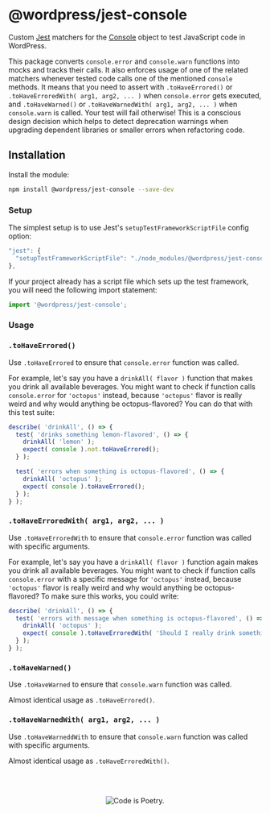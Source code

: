 # @wordpress/jest-console

Custom [Jest](http://facebook.github.io/jest/) matchers for the [Console](https://developer.mozilla.org/en-US/docs/Web/API/Console)
object to test JavaScript code in WordPress.

This package converts `console.error` and `console.warn` functions into mocks and tracks their calls.
It also enforces usage of one of the related matchers whenever tested code calls one of the mentioned `console` methods.
It means that you need to assert with `.toHaveErrored()` or `.toHaveErroredWith( arg1, arg2, ... )` when `console.error`
gets executed, and `.toHaveWarned()` or `.toHaveWarnedWith( arg1, arg2, ... )` when `console.warn` is called.
Your test will fail otherwise! This is a conscious design decision which helps to detect deprecation warnings when
upgrading dependent libraries or smaller errors when refactoring code.

## Installation

Install the module:

```bash
npm install @wordpress/jest-console --save-dev
```

### Setup

The simplest setup is to use Jest's `setupTestFrameworkScriptFile` config option:

```js
"jest": {
  "setupTestFrameworkScriptFile": "./node_modules/@wordpress/jest-console/build/index.js"
},
```

If your project already has a script file which sets up the test framework, you will need the following import statement:

```js
import '@wordpress/jest-console';
```

### Usage

### `.toHaveErrored()`

Use `.toHaveErrored` to ensure that `console.error` function was called.

For example, let's say you have a `drinkAll( flavor )` function that makes you drink all available beverages.
You might want to check if function calls `console.error` for `'octopus'` instead, because `'octopus'` flavor is really
weird and why would anything be octopus-flavored? You can do that with this test suite:

```js
describe( 'drinkAll', () => {
  test( 'drinks something lemon-flavored', () => {
    drinkAll( 'lemon' );
    expect( console ).not.toHaveErrored();
  } );

  test( 'errors when something is octopus-flavored', () => {
    drinkAll( 'octopus' );
    expect( console ).toHaveErrored();
  } );
} );
```

### `.toHaveErroredWith( arg1, arg2, ... )`

Use `.toHaveErroredWith` to ensure that `console.error` function was called with
specific arguments.

For example, let's say you have a `drinkAll( flavor )` function again makes you drink all available beverages.
You might want to check if function calls `console.error` with a specific message for `'octopus'` instead, because
`'octopus'` flavor is really weird and why would anything be octopus-flavored? To make sure this works, you could write:

```js
describe( 'drinkAll', () => {
  test( 'errors with message when something is octopus-flavored', () => {
    drinkAll( 'octopus' );
    expect( console ).toHaveErroredWith( 'Should I really drink something that is octopus-flavored?' );
  } );
} );
```

### `.toHaveWarned()`

Use `.toHaveWarned` to ensure that `console.warn` function was called.

Almost identical usage as `.toHaveErrored()`.

### `.toHaveWarnedWith( arg1, arg2, ... )`

Use `.toHaveWarneddWith` to ensure that `console.warn` function was called with
specific arguments.

Almost identical usage as `.toHaveErroredWith()`.

<br/><br/><p align="center"><img src="https://s.w.org/style/images/codeispoetry.png?1" alt="Code is Poetry." /></p>
